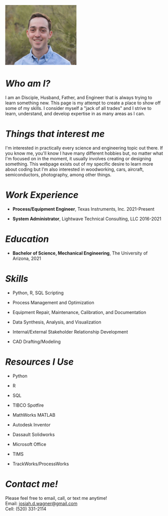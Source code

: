 
![Me](/pfp.PNG "Me, with a beautifully blurred Palo Verde tree in the background")

# _Who am I?_

I am an Disciple, Husband, Father, and Engineer that is always trying to learn something new. This page is my attempt to 
create a place to show off some of my skills. I consider myself a "jack of all trades" and I strive to learn, understand, 
and develop expertise in as many areas as I can.

# _Things that interest me_

I'm interested in practically every science and engineering topic out there. If you know me, you'll know I have many 
different hobbies but, no matter what I'm focused on in the moment, it usually involves creating or designing something. 
This webpage exists out of my specific desire to learn more about coding but I'm also interested in woodworking, cars, 
aircraft, semiconductors, photography, among other things.

# _Work Experience_

- **Process/Equipment Engineer**, Texas Instruments, Inc. 2021-Present

- **System Administrator**, Lightwave Technical Consulting, LLC 2016-2021

# _Education_

- **Bachelor of Science, Mechanical Engineering**, The University of Arizona, 2021

# _Skills_

- Python, R, SQL Scripting

- Process Management and Optimization

- Equipment Repair, Maintenance, Calibration, and Documentation

- Data Synthesis, Analysis, and Visualization

- Internal/External Stakeholder Relationship Development

- CAD Drafting/Modeling

# _Resources I Use_

- Python

- R

- SQL

- TIBCO Spotfire

- MathWorks MATLAB

- Autodesk Inventor

- Dassault Solidworks

- Microsoft Office

- TIMS

- TrackWorks/ProcessWorks

# _Contact me!_

Please feel free to email, call, or text me anytime!  
Email: josiah.d.wagner@gmail.com  
Cell: (520) 331-2114